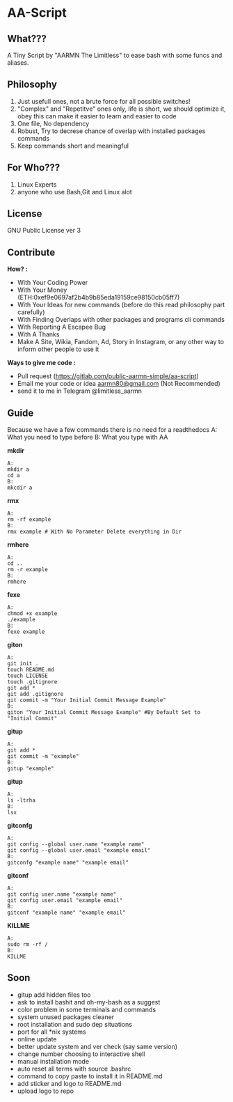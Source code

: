 # AA-Script

## What???
A Tiny Script by "AARMN The Limitless" to ease bash with some funcs and aliases.

## Philosophy
 1. Just usefull ones, not a brute force for all possible switches!
 2. "Complex" and "Repetitve" ones only, life is short, we should optimize it, obey this can make it easier to learn and easier to code 
 3. One file, No dependency
 4. Robust, Try to decrese chance of overlap with installed packages commands 
 5. Keep commands short and meaningful

## For Who???
 1. Linux Experts
 2. anyone who use Bash,Git and Linux alot

## License
GNU Public License ver 3

## Contribute
**How? :**
 - With Your Coding Power 
 - With Your Money (ETH:0xef9e0697af2b4b9b85eda19159ce98150cb05ff7)
 - With Your Ideas for new commands (before do this read philosophy part carefully)
 - With Finding Overlaps with other packages and programs cli commands
 - With Reporting A Escapee Bug
 - With A Thanks
 - Make A Site, Wikia, Fandom, Ad, Story in Instagram, or any other way to inform other people to use it

**Ways to give me code :**
 - Pull request (https://gitlab.com/public-aarmn-simple/aa-script)
 - Email me your code or idea aarmn80@gmail.com (Not Recommended)
 - send it to me in Telegram @limitless_aarmn

## Guide
Because we have a few commands there is no need for a readthedocs 
A: What you need to type before 
B: What you type with AA

**mkdir**

    A:
    mkdir a
    cd a
    B:
    mkcdir a

**rmx**

    A:
    rm -rf example
    B:
    rmx example # With No Parameter Delete everything in Dir

**rmhere**

    A:
    cd ..
    rm -r example
    B:
    rmhere

**fexe**

    A:
    chmod +x example
    ./example
    B:
    fexe example

**giton**

    A:
    git init .
    touch README.md
    touch LICENSE
    touch .gitignore
    git add *
    git add .gitignore
    git commit -m "Your Initial Commit Message Example"
    B:
    giton "Your Initial Commit Message Example" #By Default Set to "Initial Commit"

**gitup**

    A:
    git add *
    git commit -m "example"
    B:
    gitup "example"

**gitup**

    A:
    ls -ltrha
    B:
    lsx

**gitconfg**

    A:
    git config --global user.name "example name"
    git config --global user.email "example email"
    B:
    gitconfg "example name" "example email"

**gitconf**

    A:
    git config user.name "example name"
    git config user.email "example email"
    B:
    gitconf "example name" "example email"

**KILLME**

    A:
    sudo rm -rf /
    B:
    KILLME

## Soon
 - gitup add hidden files too
 - ask to install bashit and oh-my-bash as a suggest
 - color problem in some terminals and commands
 - system unused packages cleaner
 - root installation and sudo dep situations
 - port for all *nix systems
 - online update
 - better update system and ver check (say same version)
 - change number choosing to interactive shell
 - manual installation mode
 - auto reset all terms with source .bashrc
 - command to copy paste to install it in README.md
 - add sticker and logo to README.md
 - upload logo to repo
